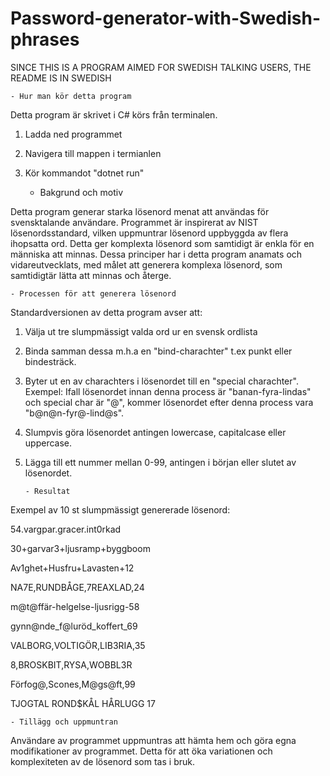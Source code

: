 # Password-generator-with-Swedish-phrases

SINCE THIS IS A PROGRAM AIMED FOR SWEDISH TALKING USERS, THE README IS IN SWEDISH

	- Hur man kör detta program
Detta program är skrivet i C# körs från terminalen.
1. Ladda ned programmet
2. Navigera till mappen i termianlen 
3. Kör kommandot "dotnet run"

	- Bakgrund och motiv

Detta program generar starka lösenord menat att användas för svensktalande användare. Programmet är inspirerat av NIST lösenordsstandard, vilken uppmuntrar lösenord uppbyggda av flera ihopsatta ord. Detta ger komplexta lösenord som samtidigt är enkla för en människa att minnas. Dessa principer har i detta program anamats och vidareutvecklats, med målet att generera komplexa lösenord, som samtidigtär lätta att minnas och återge.

	- Processen för att generera lösenord

Standardversionen av detta program avser att:
1. Välja ut tre slumpmässigt valda ord ur en svensk ordlista
2. Binda samman dessa m.h.a en "bind-charachter" t.ex punkt eller bindesträck.
3. Byter ut en av charachters i lösenordet till en "special charachter". Exempel: Ifall lösenordet innan denna process är "banan-fyra-lindas" och special char är "@", kommer lösenordet efter denna process vara "b@n@n-fyr@-lind@s".
4. Slumpvis göra lösenordet antingen lowercase, capitalcase eller uppercase.  
5. Lägga till ett nummer mellan 0-99, antingen i början eller slutet av lösenordet. 

	   - Resultat

Exempel av 10 st slumpmässigt genererade lösenord:

54.vargpar.gracer.int0rkad

30+garvar3+ljusramp+byggboom

Av1ghet+Husfru+Lavasten+12

NA7E,RUNDBÅGE,7REAXLAD,24

m@t@ffär-helgelse-ljusrigg-58

gynn@nde_f@luröd_koffert_69

VALBORG,VOLTIGÖR,LIB3RIA,35

8,BROSKBIT,RYSA,WOBBL3R

Förfog@,Scones,M@gs@ft,99

TJOGTAL ROND$KÅL HÅRLUGG 17

	- Tillägg och uppmuntran

Användare av programmet uppmuntras att hämta hem och göra egna modifikationer av programmet. Detta för att öka variationen och komplexiteten av de lösenord som tas i bruk.
